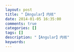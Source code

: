 ```yaml
---
layout: post
title: "【Angular】内核"
date: 2014-01-05 16:35:00 
comments: true
categories: []
tags: []
description: "【Angular】内核"
keywords: 
---
```



 
 


